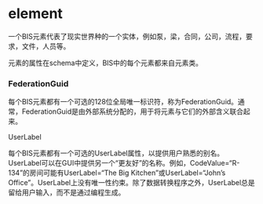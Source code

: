 # element

一个BIS元素代表了现实世界种的一个实体，例如泵，梁，合同，公司，流程，要求，文件，人员等。

元素的属性在schema中定义，BIS中的每个元素都来自元素类。

### FederationGuid

每个BIS元素都有一个可选的128位全局唯一标识符，称为FederationGuid。通常，FederationGuid是由外部系统分配的，用于将元素与它们的外部含义联合起来。

UserLabel

每个BIS元素都有一个可选的UserLabel属性，以提供用户熟悉的别名。UserLabel可以在GUI中提供另一个“更友好”的名称。例如，CodeValue=“R-134”的房间可能有UserLabel=“The Big Kitchen”或UserLabel=“John’s Office”。UserLabel上没有唯一性约束。除了数据转换程序之外，UserLabel总是留给用户输入，而不是通过编程生成。

